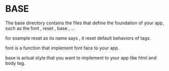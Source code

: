 # BASE

The base directory contains the files that define the foundation of your app, such as the font , reset , base , ...

for example reset as its name says , it reset default behaviors of tags.

font is a function that implement font face to your app.

base is actual style that you want to implement to your app like html and body tag.
